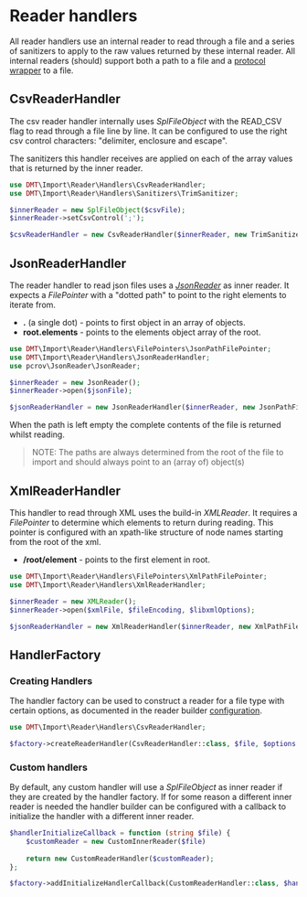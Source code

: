 # Reader handlers

All reader handlers use an internal reader to read through a file and a series of sanitizers to apply to the raw values 
returned by these internal reader. All internal readers (should) support both a path to a file and a 
[protocol wrapper](https://www.php.net/manual/en/wrappers.php) to a file.   

## CsvReaderHandler

The csv reader handler internally uses _SplFileObject_ with the READ_CSV flag to read through a file line by line. It 
can be configured to use the right csv control characters: "delimiter, enclosure and escape".

The sanitizers this handler receives are applied on each of the array values that is returned by the inner reader.

```php
use DMT\Import\Reader\Handlers\CsvReaderHandler;
use DMT\Import\Reader\Handlers\Sanitizers\TrimSanitizer;

$innerReader = new SplFileObject($csvFile);
$innerReader->setCsvControl(';');

$csvReaderHandler = new CsvReaderHandler($innerReader, new TrimSanitizer()); 
```

## JsonReaderHandler

The reader handler to read json files uses a _[JsonReader](https://github.com/pcrov/JsonReader)_ as inner reader. It 
expects a _FilePointer_ with a "dotted path" to point to the right elements to iterate from.

 * **.** (a single dot) - points to first object in an array of objects.
 * **root.elements** - points to the elements object array of the root.  

```php
use DMT\Import\Reader\Handlers\FilePointers\JsonPathFilePointer;
use DMT\Import\Reader\Handlers\JsonReaderHandler;
use pcrov\JsonReader\JsonReader;

$innerReader = new JsonReader();
$innerReader->open($jsonFile);

$jsonReaderHandler = new JsonReaderHandler($innerReader, new JsonPathFilePointer($path));
```

When the path is left empty the complete contents of the file is returned whilst reading.

> NOTE: The paths are always determined from the root of the file to import and should always point to an (array of) 
object(s)

## XmlReaderHandler

This handler to read through XML uses the build-in _XMLReader_. It requires a _FilePointer_ to determine which elements 
to return during reading. This pointer is configured with  an xpath-like structure of node names starting from the root 
of the xml.

 * **/root/element** - points to the first element in root.

```php
use DMT\Import\Reader\Handlers\FilePointers\XmlPathFilePointer;
use DMT\Import\Reader\Handlers\XmlReaderHandler;

$innerReader = new XMLReader();
$innerReader->open($xmlFile, $fileEncoding, $libxmlOptions);

$jsonReaderHandler = new XmlReaderHandler($innerReader, new XmlPathFilePointer($path));
```

## HandlerFactory

### Creating Handlers

The handler factory can be used to construct a reader for a file type with certain options, as documented in the
reader builder [configuration](reader-builder.md#configuration).

```php
use DMT\Import\Reader\Handlers\CsvReaderHandler;

$factory->createReaderHandler(CsvReaderHandler::class, $file, $options = ['delimiter' => ';']); 
```

### Custom handlers

By default, any custom handler will use a _SplFileObject_ as inner reader if they are created by the handler factory. If
for some reason a different inner reader is needed the handler builder can be configured with a callback to initialize 
the handler with a different inner reader.

```php
$handlerInitializeCallback = function (string $file) {
    $customReader = new CustomInnerReader($file)
    
    return new CustomReaderHandler($customReader);
};

$factory->addInitializeHandlerCallback(CustomReaderHandler::class, $handlerInitializeCallback);
```
